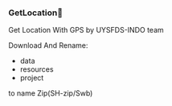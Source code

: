 ### GetLocation📲
Get Location With GPS by UYSFDS-INDO team

Download And Rename: 
- data
- resources
- project 

to name Zip(SH-zip/Swb)
